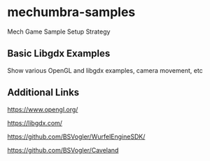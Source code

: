 # mechumbra-samples

Mech Game Sample Setup Strategy

## Basic Libgdx Examples

Show various OpenGL and libgdx examples, camera movement, etc

## Additional Links

https://www.opengl.org/

https://libgdx.com/

https://github.com/BSVogler/WurfelEngineSDK/

https://github.com/BSVogler/Caveland